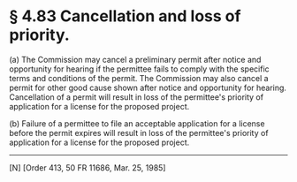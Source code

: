 # § 4.83   Cancellation and loss of priority.

(a) The Commission may cancel a preliminary permit after notice and opportunity for hearing if the permittee fails to comply with the specific terms and conditions of the permit. The Commission may also cancel a permit for other good cause shown after notice and opportunity for hearing. Cancellation of a permit will result in loss of the permittee's priority of application for a license for the proposed project.


(b) Failure of a permittee to file an acceptable application for a license before the permit expires will result in loss of the permittee's priority of application for a license for the proposed project.



---

[N] [Order 413, 50 FR 11686, Mar. 25, 1985]





